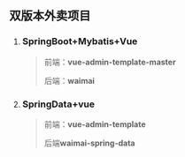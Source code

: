 ## 双版本**外卖**项目

1. ### SpringBoot+Mybatis+Vue

   >前端：**vue-admin-template-master**
   >
   >后端：**waimai**

2. ### SpringData+vue

   >前端：**vue-admin-template**
   >
   >后端**waimai-spring-data**

